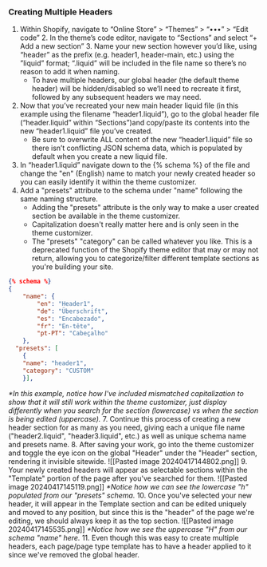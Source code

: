 ### **Creating Multiple Headers**

1. Within Shopify, navigate to “Online Store” > “Themes” > “•••” > “Edit code”
2. In the theme’s code editor, navigate to “Sections” and select “+ Add a new section”
3. Name your new section however you’d like, using “header” as the prefix (e.g. header1, header-main, etc.) using the ”liquid” format; “.liquid” will be included in the file name so there’s no reason to add it when naming. 
	- To have multiple headers, our global header (the default theme header) will be hidden/disabled so we’ll need to recreate it first, followed by any subsequent headers we may need.
1. Now that you’ve recreated your new main header liquid file (in this example using the filename “header1.liquid”), go to the global header file (“header.liquid” within “Sections”)and copy/paste its contents into the new “header1.liquid” file you’ve created.
	- Be sure to overwrite ALL content of the new “header1.liquid” file so there isn’t conflicting JSON schema data, which is populated by default when you create a new liquid file.
5. In “header1.liquid” navigate down to the {% schema %} of the file and change the "en" (English) name to match your newly created header so you can easily identify it within the theme customizer.
6. Add a "presets" attribute to the schema under "name" following the same naming structure. 
	- Adding the "presets" attribute is the only way to make a user created section be available in the theme customizer.
	- Capitalization doesn't really matter here and is only seen in the theme customizer.
	- The "presets" "category" can be called whatever you like. This is a deprecated function of the Shopify theme editor that may or may not return, allowing you to categorize/filter different template sections as you're building your site.
```json
{% schema %}
{
    "name": {
        "en": "Header1",
        "de": "Überschrift",
        "es": "Encabezado",
        "fr": "En-tête",
        "pt-PT": "Cabeçalho"
    },
  "presets": [
    {
    "name": "header1",
    "category": "CUSTOM"
    }],
```
<em>*In this example, notice how I've included mismatched capitalization to show that it will still work within the theme customizer, just display differently when you search for the section (lowercase) vs when the section is being edited (uppercase).</em>
7. Continue this process of creating a new header section for as many as you need, giving each a unique file name ("header2.liquid", "header3.liquid", etc.) as well as unique schema name and presets name.
8. After saving your work, go into the theme customizer and toggle the eye icon on the global "Header" under the "Header" section, rendering it invisible sitewide.
	![[Pasted image 20240417144802.png]]
9. Your newly created headers will appear as selectable sections within the "Template" portion of the page after you've searched for them.
	![[Pasted image 20240417145119.png]]
	<em>*Notice how we can see the lowercase "h" populated from our "presets" schema.</em>
10. Once you've selected your new header, it will appear in the Template section and can be edited uniquely and moved to any position, but since this is the "header" of the page we're editing, we should always keep it as the top section.
	![[Pasted image 20240417145535.png]]
	<em>*Notice how we see the uppercase "H" from our schema "name" here.</em>
11. Even though this was easy to create multiple headers, each page/page type template has to have a header applied to it since we've removed the global header.